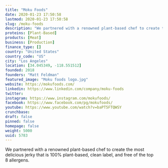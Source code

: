 ```yaml
---
title: "Moku Foods"
date: 2020-01-23 17:50:58
lastmod: 2020-01-23 17:50:58
slug: /moku-foods
description: "We partnered with a renowned plant-based chef to create the most delicious jerky that is 100% plant-based, clean label, and free of the top 8 allergens."
proteins: [Plant-Based]
products: [Meat]
business: [Production]
finance_type: []
country: "United States"
country_code: "US"
city: "Los Angeles"
location: [34.045349, -118.551512]
founded: 2018
founders: "Matt Feldman"
featured_image: "Moku foods logo.jpg"
website: https://mokufoods.com/
linkedin: https://www.linkedin.com/company/moku-foods
twitter: 
instagram: https://www.instagram.com/mokufoods/
facebook: https://www.facebook.com/pg/mokufoods/
youtube: https://www.youtube.com/watch?v=baPT5FTQWSY
crunchbase: 
draft: false
pinned: false
homepage: false
weight: 5000
uuid: 5783
---
```

We partnered with a renowned plant-based chef to create the most delicious jerky that is 100% plant-based, clean label, and free of the top 8 allergens.
